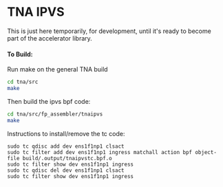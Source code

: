 # TNA IPVS

This is just here temporarily, for development, until it's ready to become part of the accelerator library.

#### To Build:

Run make on the general TNA build
```bash
cd tna/src
make
```

Then build the ipvs bpf code:
```bash
cd tna/src/fp_assembler/tnaipvs
make
```

Instructions to install/remove the tc code:
```
sudo tc qdisc add dev ens1f1np1 clsact
sudo tc filter add dev ens1f1np1 ingress matchall action bpf object-file build/.output/tnaipvstc.bpf.o
sudo tc filter show dev ens1f1np1 ingress
sudo tc qdisc del dev ens1f1np1 clsact
sudo tc filter show dev ens1f1np1 ingress
```
